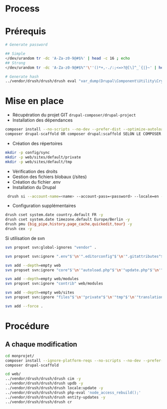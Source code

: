 # Process

# Prérequis

```bash
# Generate password

## Simple
</dev/urandom tr -dc 'A-Za-z0-9@#$%' | head -c 16 ; echo
## Strong
</dev/urandom tr -dc 'A-Za-z0-9@#$%"'\''()*+,-./:;<=>?@[\]^_`{|}~' | head -c 16 ; echo

# Generate hash
../vendor/drush/drush/drush eval "var_dump(Drupal\Component\Utility\Crypt::randomBytesBase64(55))"
```

# Mise en place

 - Récupération du projet GIT `drupal-composer/drupal-project`
 - Installation des dépendances
 
```bash
composer install --no-scripts --no-dev --prefer-dist --optimize-autoloader
composer drupal-scaffold OR composer drupal:scaffold SELON LE COMPOSER.JSON
```

 - Création des répertoires

```bash
mkdir -p config/sync
mkdir -p web/sites/default/private
mkdir -p web/sites/default/tmp
```

 - Vérification des droits
 - Gestion des fichiers blobaux (/sites)
 - Création du fichier .env
 - Installation du Drupal
 
```bash
 drush si --account-name=<name> --account-pass=<password> --locale=en -y
```

 - Configuration supplémentaires
 
```bash
drush cset system.date country.default FR -y
drush cset system.date timezone.default Europe/Berlin -y
drush pmu {big_pipe,history,page_cache,quickedit,tour} -y
drush cex -y
```

Si utilisation de svn
```bash
svn propset svn:global-ignores "vendor" .

svn propset svn:ignore ".env"$'\n'".editorconfig"$'\n'".gitattributes"$'\n'".phpintel"$'\n'"*.sublime-project"$'\n'"*.sublime-workspace"$'\n'".buildpath"$'\n'".DS_Store"$'\n'".idea"$'\n'".project"$'\n'"nbproject" .

svn add --depth=empty web
svn propset svn:ignore "core"$'\n'"autoload.php"$'\n'"update.php"$'\n'"index.php"$'\n'"web.config"$'\n'".*" web

svn add --depth=empty web/modules
svn propset svn:ignore "contrib" web/modules

svn add --depth=empty web/sites
svn propset svn:ignore "files"$'\n'"private"$'\n'"tmp"$'\n'"translations" web/sites

svn add --force .
```

# Procédure

## A chaque modification

```bash
cd monprojet/
composer install --ignore-platform-reqs --no-scripts --no-dev --prefer-dist --optimize-autoloader
composer drupal-scaffold

cd web/
../vendor/drush/drush/drush cim -y
../vendor/drush/drush/drush updb -y
../vendor/drush/drush/drush locale:update -y
../vendor/drush/drush/drush php-eval 'node_access_rebuild();'
../vendor/drush/drush/drush entity-updates -y
../vendor/drush/drush/drush cr
```
